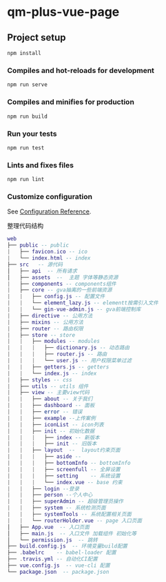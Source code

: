 # qm-plus-vue-page

## Project setup
```
npm install
```

### Compiles and hot-reloads for development
```
npm run serve
```

### Compiles and minifies for production
```
npm run build
```

### Run your tests
```
npm run test
```

### Lints and fixes files
```
npm run lint
```

### Customize configuration
See [Configuration Reference](https://cli.vuejs.org/config/).

整理代码结构
``` lua
web
├── public -- public
|   ├── favicon.ico -- ico
|   └── index.html -- index
├── src   -- 源代码
│   ├── api  -- 所有请求
│   ├── assets  --  主题 字体等静态资源
|   ├── components -- components组件
|   ├── core -- gva抽离的一些前端资源
|   |   ├── config.js -- 配置文件
|   |   └── element_lazy.js -- elementt按需引入文件
|   |   └── gin-vue-admin.js -- gva前端控制库
|   ├── directive -- 公用方法 
|   ├── mixins -- 公用方法
|   ├── router -- 路由权限
|   ├── store -- store 
|   |   ├── modules -- modules 
|   |   |   ├── dictionary.js -- 动态路由
|   |   |   ├── router.js -- 路由
|   |   |   └── user.js -- 用户权限菜单过滤
|   |   ├── getters.js -- getters
|   |   └── index.js -- index
|   ├── styles -- css
|   ├── utils -- utils 组件
|   ├── view -- 主要view代码
|   |   ├── about -- 关于我们
|   |   ├── dashboard -- 面板
|   |   ├── error -- 错误
|   |   ├── example --上传案例
|   |   ├── iconList -- icon列表
|   |   ├── init -- 初始化数据  
|   |   |   ├── index -- 新版本
|   |   |   ├── init -- 旧版本
|   |   ├── layout  --  layout约束页面 
|   |   |   ├── aside -- 
|   |   |   ├── bottomInfo -- bottomInfo
|   |   |   ├── screenfull -- 全屏设置
|   |   |   ├── setting    -- 系统设置
|   |   |   └── index.vue -- base 约束
|   |   ├── login --登录 
|   |   ├── person --个人中心 
|   |   ├── superAdmin -- 超级管理员操作
|   |   ├── system -- 系统检测页面
|   |   ├── systemTools -- 系统配置相关页面
|   |   └── routerHolder.vue -- page 入口页面 
│   ├── App.vue  -- 入口页面
│   ├── main.js  -- 入口文件 加载组件 初始化等
│   └── permission.js  -- 跳转
├── build.config.js  -- 环境变量build配置
├── .babelrc    -- babel-loader 配置
├── .travis.yml -- 自动化CI配置
├── vue.config.js  -- vue-cli 配置
└── package.json  -- package.json
```